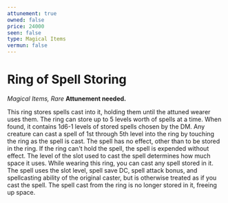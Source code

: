 ```yaml
---
attunement: true
owned: false
price: 24000
seen: false
type: Magical Items
vermun: false
---
```

# Ring of Spell Storing

*Magical Items, Rare* **Attunement needed.**

This ring stores spells cast into it, holding them until the attuned wearer uses them. The ring can store up to 5 levels worth of spells at a time. When found, it contains 1d6-1 levels of stored spells chosen by the DM. Any creature can cast a spell of 1st through 5th level into the ring by touching the ring as the spell is cast. The spell has no effect, other than to be stored in the ring. If the ring can't hold the spell, the spell is expended without effect. The level of the slot used to cast the spell determines how much space it uses. While wearing this ring, you can cast any spell stored in it. The spell uses the slot level, spell save DC, spell attack bonus, and spellcasting ability of the original caster, but is otherwise treated as if you cast the spell. The spell cast from the ring is no longer stored in it, freeing up space.